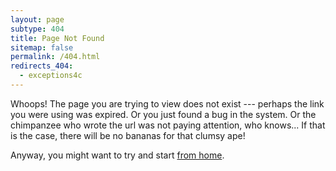 ```yaml
---
layout: page
subtype: 404
title: Page Not Found
sitemap: false
permalink: /404.html
redirects_404:
  - exceptions4c
---
```


Whoops! The page you are trying to view does not exist --- perhaps the link you were using was expired.
Or you just found a bug in the system. Or the chimpanzee who wrote the url was not paying attention, who knows...
If that is the case, there will be no bananas for that clumsy ape!

Anyway, you might want to try and start [from home](/).

<script type="text/javascript">
  var GOOG_FIXURL_LANG = 'en';
  var GOOG_FIXURL_SITE = '{{ site.url }}'
</script>
<script type="text/javascript" src="//linkhelp.clients.google.com/tbproxy/lh/wm/fixurl.js"></script>
